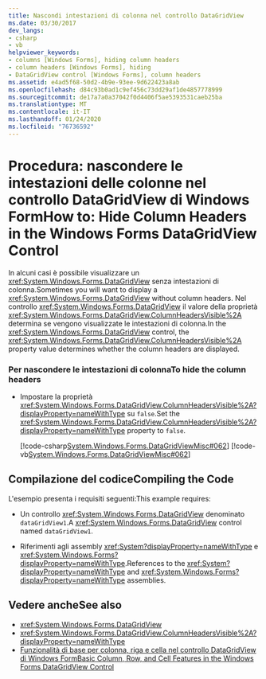```yaml
---
title: Nascondi intestazioni di colonna nel controllo DataGridView
ms.date: 03/30/2017
dev_langs:
- csharp
- vb
helpviewer_keywords:
- columns [Windows Forms], hiding column headers
- column headers [Windows Forms], hiding
- DataGridView control [Windows Forms], column headers
ms.assetid: e4ad5f68-50d2-4b9e-93ee-9d622423a8ab
ms.openlocfilehash: d84c93b0ad1c9ef456c73dd29af1de4857778999
ms.sourcegitcommit: de17a7a0a37042f0d4406f5ae5393531caeb25ba
ms.translationtype: MT
ms.contentlocale: it-IT
ms.lasthandoff: 01/24/2020
ms.locfileid: "76736592"
---
```

# <a name="how-to-hide-column-headers-in-the-windows-forms-datagridview-control"></a><span data-ttu-id="dd2d1-102">Procedura: nascondere le intestazioni delle colonne nel controllo DataGridView di Windows Form</span><span class="sxs-lookup"><span data-stu-id="dd2d1-102">How to: Hide Column Headers in the Windows Forms DataGridView Control</span></span>
<span data-ttu-id="dd2d1-103">In alcuni casi è possibile visualizzare un <xref:System.Windows.Forms.DataGridView> senza intestazioni di colonna.</span><span class="sxs-lookup"><span data-stu-id="dd2d1-103">Sometimes you will want to display a <xref:System.Windows.Forms.DataGridView> without column headers.</span></span> <span data-ttu-id="dd2d1-104">Nel controllo <xref:System.Windows.Forms.DataGridView> il valore della proprietà <xref:System.Windows.Forms.DataGridView.ColumnHeadersVisible%2A> determina se vengono visualizzate le intestazioni di colonna.</span><span class="sxs-lookup"><span data-stu-id="dd2d1-104">In the <xref:System.Windows.Forms.DataGridView> control, the <xref:System.Windows.Forms.DataGridView.ColumnHeadersVisible%2A> property value determines whether the column headers are displayed.</span></span>  
  
### <a name="to-hide-the-column-headers"></a><span data-ttu-id="dd2d1-105">Per nascondere le intestazioni di colonna</span><span class="sxs-lookup"><span data-stu-id="dd2d1-105">To hide the column headers</span></span>  
  
- <span data-ttu-id="dd2d1-106">Impostare la proprietà <xref:System.Windows.Forms.DataGridView.ColumnHeadersVisible%2A?displayProperty=nameWithType> su `false`.</span><span class="sxs-lookup"><span data-stu-id="dd2d1-106">Set the <xref:System.Windows.Forms.DataGridView.ColumnHeadersVisible%2A?displayProperty=nameWithType> property to `false`.</span></span>  
  
     [!code-csharp[System.Windows.Forms.DataGridViewMisc#062](~/samples/snippets/csharp/VS_Snippets_Winforms/System.Windows.Forms.DataGridViewMisc/CS/datagridviewmisc.cs#062)]
     [!code-vb[System.Windows.Forms.DataGridViewMisc#062](~/samples/snippets/visualbasic/VS_Snippets_Winforms/System.Windows.Forms.DataGridViewMisc/VB/datagridviewmisc.vb#062)]  
  
## <a name="compiling-the-code"></a><span data-ttu-id="dd2d1-107">Compilazione del codice</span><span class="sxs-lookup"><span data-stu-id="dd2d1-107">Compiling the Code</span></span>  
 <span data-ttu-id="dd2d1-108">L'esempio presenta i requisiti seguenti:</span><span class="sxs-lookup"><span data-stu-id="dd2d1-108">This example requires:</span></span>  
  
- <span data-ttu-id="dd2d1-109">Un controllo <xref:System.Windows.Forms.DataGridView> denominato `dataGridView1`.</span><span class="sxs-lookup"><span data-stu-id="dd2d1-109">A <xref:System.Windows.Forms.DataGridView> control named `dataGridView1`.</span></span>  
  
- <span data-ttu-id="dd2d1-110">Riferimenti agli assembly <xref:System?displayProperty=nameWithType> e <xref:System.Windows.Forms?displayProperty=nameWithType>.</span><span class="sxs-lookup"><span data-stu-id="dd2d1-110">References to the <xref:System?displayProperty=nameWithType> and <xref:System.Windows.Forms?displayProperty=nameWithType> assemblies.</span></span>  
  
## <a name="see-also"></a><span data-ttu-id="dd2d1-111">Vedere anche</span><span class="sxs-lookup"><span data-stu-id="dd2d1-111">See also</span></span>

- <xref:System.Windows.Forms.DataGridView>
- <xref:System.Windows.Forms.DataGridView.ColumnHeadersVisible%2A?displayProperty=nameWithType>
- [<span data-ttu-id="dd2d1-112">Funzionalità di base per colonna, riga e cella nel controllo DataGridView di Windows Form</span><span class="sxs-lookup"><span data-stu-id="dd2d1-112">Basic Column, Row, and Cell Features in the Windows Forms DataGridView Control</span></span>](basic-column-row-and-cell-features-wf-datagridview-control.md)
